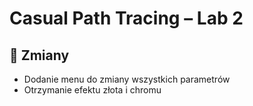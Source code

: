 
# Casual Path Tracing – Lab 2

## 🔄 Zmiany 

-  Dodanie menu do zmiany wszystkich parametrów
-  Otrzymanie efektu złota i chromu
